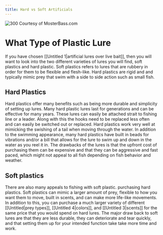 ```yaml
---
title: Hard vs Soft Artificials
---
```

![300](https://cdn.shopify.com/s/files/1/0064/7721/7844/files/two_main_artificial_categories_1_1024x1024.jpg?v=1637653448) 
Courtesy of MosterBass.com
# What Type of Plastic Lure
If you have chosen [[Untitled 1|artificial lures over live bait]], then you will want to look into the two different varieties of lures you will find, soft plastics and hard plastic. Soft plastics refers to lures that are rubbery in order for them to be flexible and flesh-like. Hard plastics are rigid and and typically mimic prey that swim with a side to side action such as small fish.
## Hard Plastics
Hard plastics offer many benefits such as being more durable and simplicity of setting up lures. Many hard plastic lures last for generations and can be effective for many years. These lures can easily be attached strait to fishing line or a leader. Along with this the hooks need to be replaced less often and can easily be switched out or replaced. Hard plastics work very well at mimicking the swishing of a tail when moving through the water. In addition to the swimming appearance, many hard plastics have built in beads for vibrations and/or a bill that allows for the lure to swim up and down in the water as you reel it in. The drawbacks of the lures is that the upfront cost of purchasing them can be expensive and that they can be aggressive and fast paced, which might not appeal to all fish depending on fish behavior and weather.
## Soft plastics
There are also many appeals to fishing with soft plastic. purchasing hard plastics. Soft plastics can mimic a larger amount of prey, flexible to how you want them to move, built in scents, and can make more life-like movements. In addition to this, you can purchase a much larger variety of different [[Untitled|prey types]], [[Untitled 4|colors]], and [[Untitled 3|scents]] for the same price that you would spend on hard lures. The major draw back to soft lures are that they are less durable, they can deteriorate and tear quickly, and that setting them up for your intended function take take more time and work.